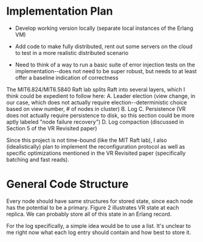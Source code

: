 # Implementation Plan
- Develop working version locally (separate local instances of the Erlang VM)
- Add code to make fully distributed, rent out some servers on the cloud to 
test in a more realistic distributed scenario

- Need to think of a way to run a basic suite of error injection tests on the 
implementation--does not need to be super robust, but needs to at least offer
a baseline indication of correctness

The MIT6.824/MIT6.5840 Raft lab splits Raft into several layers, which I think
could be expedient to follow here:
A. Leader election (view change, in our case, which does not actually require
election--deterministic choice based on view number, # of nodes in cluster)
B. Log
C. Persistence (VR does not actually require persistence to disk, so this
section could be more aptly labeled "node failure recovery")
D. Log compaction (discussed in Section 5 of the VR Revisited paper)

Since this project is not time-bound (like the MIT Raft lab), I also 
(idealistically) plan to implement the reconfiguration protocol as well as 
specific optimizations mentioned in the VR Revisited paper (specifically 
batching and fast reads).

# General Code Structure
Every node should have same structures for stored state, since each node has the
potential to be a primary. Figure 2 illustrates VR state at each replica. We
can probably store all of this state in an Erlang record.

For the log specifically, a simple idea would be to use a list. It's unclear to
me right now what each log entry should contain and how best to store it.


